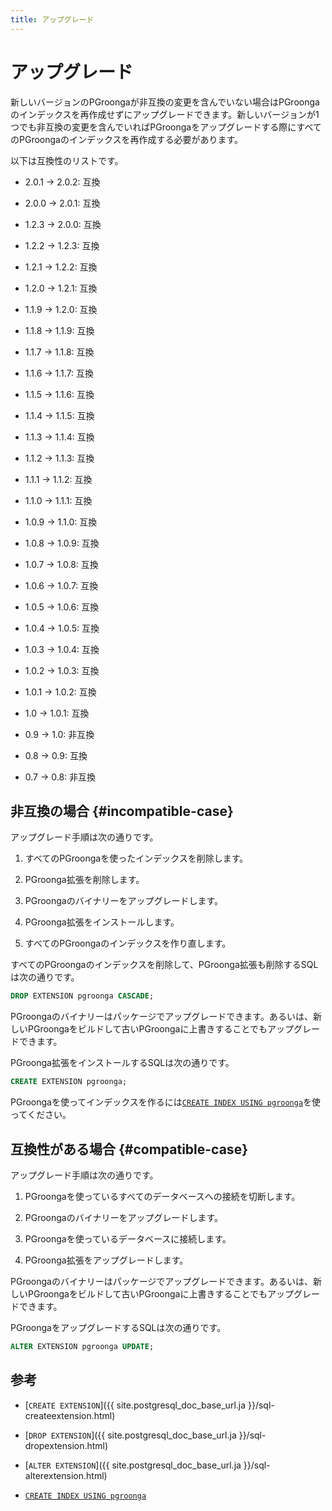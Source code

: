 ```yaml
---
title: アップグレード
---
```


# アップグレード

新しいバージョンのPGroongaが非互換の変更を含んでいない場合はPGroongaのインデックスを再作成せずにアップグレードできます。新しいバージョンが1つでも非互換の変更を含んでいればPGroongaをアップグレードする際にすべてのPGroongaのインデックスを再作成する必要があります。

以下は互換性のリストです。

  * 2.0.1 -> 2.0.2: 互換

  * 2.0.0 -> 2.0.1: 互換

  * 1.2.3 -> 2.0.0: 互換

  * 1.2.2 -> 1.2.3: 互換

  * 1.2.1 -> 1.2.2: 互換

  * 1.2.0 -> 1.2.1: 互換

  * 1.1.9 -> 1.2.0: 互換

  * 1.1.8 -> 1.1.9: 互換

  * 1.1.7 -> 1.1.8: 互換

  * 1.1.6 -> 1.1.7: 互換

  * 1.1.5 -> 1.1.6: 互換

  * 1.1.4 -> 1.1.5: 互換

  * 1.1.3 -> 1.1.4: 互換

  * 1.1.2 -> 1.1.3: 互換

  * 1.1.1 -> 1.1.2: 互換

  * 1.1.0 -> 1.1.1: 互換

  * 1.0.9 -> 1.1.0: 互換

  * 1.0.8 -> 1.0.9: 互換

  * 1.0.7 -> 1.0.8: 互換

  * 1.0.6 -> 1.0.7: 互換

  * 1.0.5 -> 1.0.6: 互換

  * 1.0.4 -> 1.0.5: 互換

  * 1.0.3 -> 1.0.4: 互換

  * 1.0.2 -> 1.0.3: 互換

  * 1.0.1 -> 1.0.2: 互換

  * 1.0 -> 1.0.1: 互換

  * 0.9 -> 1.0: 非互換

  * 0.8 -> 0.9: 互換

  * 0.7 -> 0.8: 非互換

## 非互換の場合 {#incompatible-case}

アップグレード手順は次の通りです。

  1. すべてのPGroongaを使ったインデックスを削除します。

  1. PGroonga拡張を削除します。

  1. PGroongaのバイナリーをアップグレードします。

  1. PGroonga拡張をインストールします。

  1. すべてのPGroongaのインデックスを作り直します。

すべてのPGroongaのインデックスを削除して、PGroonga拡張も削除するSQLは次の通りです。

```sql
DROP EXTENSION pgroonga CASCADE;
```

PGroongaのバイナリーはパッケージでアップグレードできます。あるいは、新しいPGroongaをビルドして古いPGroongaに上書きすることでもアップグレードできます。

PGroonga拡張をインストールするSQLは次の通りです。

```sql
CREATE EXTENSION pgroonga;
```

PGroongaを使ってインデックスを作るには[`CREATE INDEX USING pgroonga`](../reference/create-index-using-pgroonga.html)を使ってください。

## 互換性がある場合 {#compatible-case}

アップグレード手順は次の通りです。

  1. PGroongaを使っているすべてのデータベースへの接続を切断します。

  1. PGroongaのバイナリーをアップグレードします。

  1. PGroongaを使っているデータベースに接続します。

  1. PGroonga拡張をアップグレードします。

PGroongaのバイナリーはパッケージでアップグレードできます。あるいは、新しいPGroongaをビルドして古いPGroongaに上書きすることでもアップグレードできます。

PGroongaをアップグレードするSQLは次の通りです。

```sql
ALTER EXTENSION pgroonga UPDATE;
```

## 参考

  * [`CREATE EXTENSION`]({{ site.postgresql_doc_base_url.ja }}/sql-createextension.html)

  * [`DROP EXTENSION`]({{ site.postgresql_doc_base_url.ja }}/sql-dropextension.html)

  * [`ALTER EXTENSION`]({{ site.postgresql_doc_base_url.ja }}/sql-alterextension.html)

  * [`CREATE INDEX USING pgroonga`](../reference/create-index-using-pgroonga.html)
